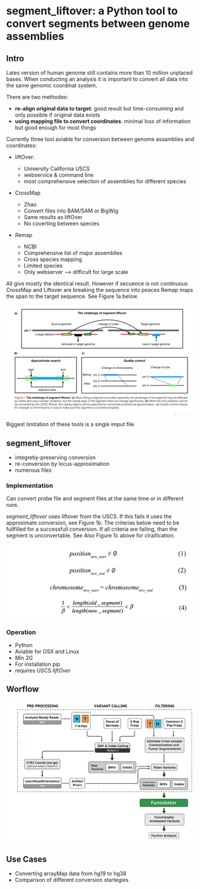 # segment_liftover: a Python tool to convert segments between genome assemblies

## Intro
Lates version of human genome still contains more than 10 million unplaced bases. When conducting an analysis it is important to convert all data into the same genomic coordinat system.

There are two methodes: 
* **re-align original data to target**: good result but time-consuming and only possible if original data exists
* **using mapping file to convert coordinates**: minimal loss of information but good enough for most things

Currently three tool aviable for conversion between genome assamblies and coordinates:

* liftOver: 
  * University California USCS
  * webservice & command line
  * most comprehensive selection of assemblies for different species
 
* CrossMap
  * Zhao
  * Convert files into BAM/SAM or BigWig
  * Same results as liftOver
  * No coverting between species

* Remap
  * NCBI
  * Comprehensive list of major assemblies
  * Cross species mapping
  * Limited species
  * Only webserver --> difficult for large scale

All give mostly the identical result. However if secuence is not continuous CrossMap and Liftover are breaking the sequence into peaces Remap maps the span to the target sequence. See Figure 1a below.

![Figure1](Figure1.png)

Biggest limitation of these tools is a single imput file 

## segment_liftover

* integretiy-preserving conversion
* re-conversion by locus-approximation
* numerous files

### Implementation

Can convert probe file and segment files at the same time or in different runs.

*segment_liftover* uses liftover from the USCS. If this fails it uses the approximate conversion, see Figure 1b. The criterias below need to be fullfilled for a successfull conversion. If all criteria are failing, than the segment is unconvertable. See Also Figure 1c above for clraification.


![criterias](Criterias.png)
### Operation

* Python
* Aviable for OSX and Linux
* Min 2G
* For installation pip
* requires USCS *liftOver*

## Worflow

![Workflow](Workflow.png)


## Use Cases

* Converting arrayMap data from hg19 to hg38
* Comparison of different conversion startegies


